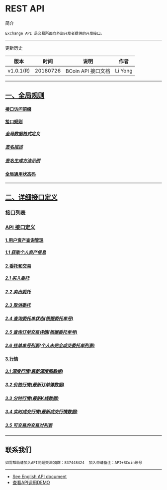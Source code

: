 # REST API

简介

```
Exchange API 是交易所面向外部开发者提供的开发接口。
```

------

更新历史

| 版本        | 时间       | 说明             | 作者      |
| --------- | -------- | -------------- | ------- |
| v1.0.1(R) | 20180726 | BCoin API 接口文档 | Li Yong |

------



## [一、全局规则](https://github.com/bcoinapi/API_docs/wiki#%E4%B8%80%E5%85%A8%E5%B1%80%E8%A7%84%E5%88%99)

#### [接口访问前缀](https://github.com/bcoinapi/API_docs/wiki#%E6%8E%A5%E5%8F%A3%E8%AE%BF%E9%97%AE%E5%89%8D%E7%BC%80)

#### [接口规则](https://github.com/bcoinapi/API_docs/wiki#%E6%8E%A5%E5%8F%A3%E8%A7%84%E5%88%99)

##### [全局数据格式定义](https://github.com/bcoinapi/API_docs/wiki#%E5%85%A8%E5%B1%80%E6%95%B0%E6%8D%AE%E6%A0%BC%E5%BC%8F%E5%AE%9A%E4%B9%89)

##### [签名描述](https://github.com/bcoinapi/API_docs/wiki#%E7%AD%BE%E5%90%8D%E6%8F%8F%E8%BF%B0) 

#####  [签名生成方法示例](https://github.com/bcoinapi/API_docs/wiki#%E7%AD%BE%E5%90%8D%E7%94%9F%E6%88%90%E6%96%B9%E6%B3%95%E7%A4%BA%E4%BE%8B) 

####  [全局通用状态码](https://github.com/bcoinapi/API_docs/wiki#%E5%85%A8%E5%B1%80%E9%80%9A%E7%94%A8%E7%8A%B6%E6%80%81%E7%A0%81) 

------

## [二、详细接口定义](https://github.com/bcoinapi/API_docs/wiki#%E4%BA%8C%E8%AF%A6%E7%BB%86%E6%8E%A5%E5%8F%A3%E5%AE%9A%E4%B9%89)

### [接口列表](https://github.com/bcoinapi/API_docs/wiki#%E6%8E%A5%E5%8F%A3%E5%88%97%E8%A1%A8)

### [API 接口定义](https://github.com/bcoinapi/API_docs/wiki#api-%E6%8E%A5%E5%8F%A3%E5%AE%9A%E4%B9%89)

#### [1.用户资产查询管理](https://github.com/bcoinapi/API_docs/wiki#1%E7%94%A8%E6%88%B7%E8%B5%84%E4%BA%A7%E6%9F%A5%E8%AF%A2%E7%AE%A1%E7%90%86)

##### [1.1 获取个人资产信息](https://github.com/bcoinapi/API_docs/wiki#11-%E8%8E%B7%E5%8F%96%E4%B8%AA%E4%BA%BA%E8%B5%84%E4%BA%A7%E4%BF%A1%E6%81%AF)

#### [2.委托和交易](https://github.com/bcoinapi/API_docs/wiki#2%E5%A7%94%E6%89%98%E5%92%8C%E4%BA%A4%E6%98%93)

##### [2.1 买入委托](https://github.com/bcoinapi/API_docs/wiki#21-%E4%B9%B0%E5%85%A5%E5%A7%94%E6%89%98)

##### [2.2 卖出委托](https://github.com/bcoinapi/API_docs/wiki#22-%E5%8D%96%E5%87%BA%E5%A7%94%E6%89%98)

##### [2.3 取消委托](https://github.com/bcoinapi/API_docs/wiki#23-%E5%8F%96%E6%B6%88%E5%A7%94%E6%89%98)

##### [2.4 查询委托单状态(根据委托单号)](https://github.com/bcoinapi/API_docs/wiki#24-%E6%9F%A5%E8%AF%A2%E5%A7%94%E6%89%98%E5%8D%95%E7%8A%B6%E6%80%81%E6%A0%B9%E6%8D%AE%E5%A7%94%E6%89%98%E5%8D%95%E5%8F%B7)

##### [2.5 查询订单交易详情(根据委托单号)](https://github.com/bcoinapi/API_docs/wiki#25-%E6%9F%A5%E8%AF%A2%E8%AE%A2%E5%8D%95%E4%BA%A4%E6%98%93%E8%AF%A6%E6%83%85%E6%A0%B9%E6%8D%AE%E5%A7%94%E6%89%98%E5%8D%95%E5%8F%B7)

##### [2.6 挂单单号列表(个人未完全成交委托单列表)](https://github.com/bcoinapi/API_docs/wiki#26-%E6%8C%82%E5%8D%95%E5%8D%95%E5%8F%B7%E5%88%97%E8%A1%A8%E4%B8%AA%E4%BA%BA%E6%9C%AA%E5%AE%8C%E5%85%A8%E6%88%90%E4%BA%A4%E5%A7%94%E6%89%98%E5%8D%95%E5%88%)

#### [3.行情](https://github.com/bcoinapi/API_docs/wiki#3%E8%A1%8C%E6%83%85)

##### [3.1 深度行情(最新深度图数据)](https://github.com/bcoinapi/API_docs/wiki#31-%E6%B7%B1%E5%BA%A6%E8%A1%8C%E6%83%85%E6%9C%80%E6%96%B0%E6%B7%B1%E5%BA%A6%E5%9B%BE%E6%95%B0%E6%8D%AE)

##### [3.2 价格行情(最新订单簿数据)](https://github.com/bcoinapi/API_docs/wiki#32-%E4%BB%B7%E6%A0%BC%E8%A1%8C%E6%83%85%E6%9C%80%E6%96%B0%E8%AE%A2%E5%8D%95%E7%B0%BF%E6%95%B0%E6%8D%AE)

##### [3.3 分时行情(最新K线数据)](https://github.com/bcoinapi/API_docs/wiki#33-%E5%88%86%E6%97%B6%E8%A1%8C%E6%83%85%E6%9C%80%E6%96%B0k%E7%BA%BF%E6%95%B0%E6%8D%AE)

##### [3.4 实时成交行情(最新成交行情数据)](https://github.com/bcoinapi/API_docs/wiki#34-%E5%AE%9E%E6%97%B6%E6%88%90%E4%BA%A4%E8%A1%8C%E6%83%85%E6%9C%80%E6%96%B0%E6%88%90%E4%BA%A4%E8%A1%8C%E6%83%85%E6%95%B0%E6%8D%AE)

##### [3.5 可交易的交易对列表](https://github.com/bcoinapi/API_docs/wiki#35-%E5%8F%AF%E4%BA%A4%E6%98%93%E7%9A%84%E4%BA%A4%E6%98%93%E5%AF%B9%E5%88%97%E8%A1%A8)



------

## 联系我们

```
如需帮助请加入API问题交流QQ群：837448424  加入申请备注：API+BCoin账号
```



------

* [See English API document](https://github.com/bcoinapi/API_docs_en)
* [查看API调用DEMO](https://github.com/bcoinapi/REST_API_demos)